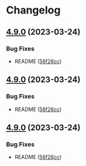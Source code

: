 # Changelog

## [4.9.0](https://github.com/somleng/somleng-node/compare/v4.9.0...v4.9.0) (2023-03-24)


### Bug Fixes

* README ([56f26cc](https://github.com/somleng/somleng-node/commit/56f26ccd2593ff1d7e7e3bbb5ad872837e32bda4))

## [4.9.0](https://github.com/somleng/somleng-node/compare/v4.9.0...v4.9.0) (2023-03-24)


### Bug Fixes

* README ([56f26cc](https://github.com/somleng/somleng-node/commit/56f26ccd2593ff1d7e7e3bbb5ad872837e32bda4))

## [4.9.0](https://github.com/somleng/somleng-node/compare/v4.9.0...v4.9.0) (2023-03-24)


### Bug Fixes

* README ([56f26cc](https://github.com/somleng/somleng-node/commit/56f26ccd2593ff1d7e7e3bbb5ad872837e32bda4))
